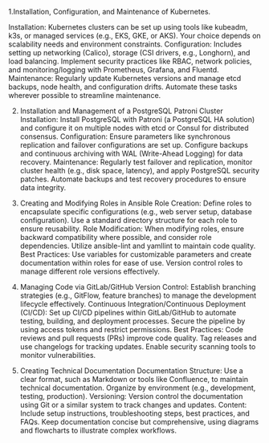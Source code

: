 1.Installation, Configuration, and Maintenance of Kubernetes.

Installation: Kubernetes clusters can be set up using tools like kubeadm, k3s, or managed services (e.g., EKS, GKE, or AKS). Your choice depends on scalability needs and environment constraints.
Configuration: Includes setting up networking (Calico), storage (CSI drivers, e.g., Longhorn), and load balancing. Implement security practices like RBAC, network policies, and monitoring/logging with Prometheus, Grafana, and Fluentd.
Maintenance: Regularly update Kubernetes versions and manage etcd backups, node health, and configuration drifts. Automate these tasks wherever possible to streamline maintenance.


2. Installation and Management of a PostgreSQL Patroni Cluster
Installation: Install PostgreSQL with Patroni (a PostgreSQL HA solution) and configure it on multiple nodes with etcd or Consul for distributed consensus.
Configuration: Ensure parameters like synchronous replication and failover configurations are set up. Configure backups and continuous archiving with WAL (Write-Ahead Logging) for data recovery.
Maintenance: Regularly test failover and replication, monitor cluster health (e.g., disk space, latency), and apply PostgreSQL security patches. Automate backups and test recovery procedures to ensure data integrity.

3. Creating and Modifying Roles in Ansible
Role Creation: Define roles to encapsulate specific configurations (e.g., web server setup, database configuration). Use a standard directory structure for each role to ensure reusability.
Role Modification: When modifying roles, ensure backward compatibility where possible, and consider role dependencies. Utilize ansible-lint and yamllint to maintain code quality.
Best Practices: Use variables for customizable parameters and create documentation within roles for ease of use. Version control roles to manage different role versions effectively.

4. Managing Code via GitLab/GitHub
Version Control: Establish branching strategies (e.g., GitFlow, feature branches) to manage the development lifecycle effectively.
Continuous Integration/Continuous Deployment (CI/CD): Set up CI/CD pipelines within GitLab/GitHub to automate testing, building, and deployment processes. Secure the pipeline by using access tokens and restrict permissions.
Best Practices: Code reviews and pull requests (PRs) improve code quality. Tag releases and use changelogs for tracking updates. Enable security scanning tools to monitor vulnerabilities.

5. Creating Technical Documentation
Documentation Structure: Use a clear format, such as Markdown or tools like Confluence, to maintain technical documentation. Organize by environment (e.g., development, testing, production).
Versioning: Version control the documentation using Git or a similar system to track changes and updates.
Content: Include setup instructions, troubleshooting steps, best practices, and FAQs. Keep documentation concise but comprehensive, using diagrams and flowcharts to illustrate complex workflows.
